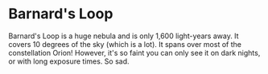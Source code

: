 # Barnard's Loop

Barnard's Loop is a huge nebula and is only 1,600 light-years away. It covers 10
degrees of the sky (which is a lot). It spans over most of the constellation
Orion! However, it's so faint you can only see it on dark nights, or with long
exposure times. So sad.
